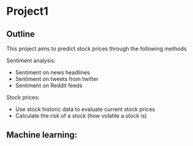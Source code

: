 # Project1
## Outline
This project aims to predict stock prices through the following methods

Sentiment analysis:
- Sentiment on news headlines
- Sentiment on tweets from twitter
- Sentiment on Reddit feeds

Stock prices:
- Use stock historic data to evaluate current stock prices
- Calculate the risk of a stock (how volatile a stock is)

Machine learning:
- 